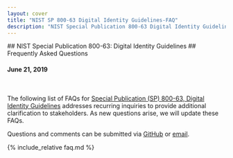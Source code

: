 ```yaml
---
layout: cover
title: "NIST SP 800-63 Digital Identity Guidelines-FAQ"
description: "NIST Special Publication 800-63 Digital Identity Guidelines-FAQ"
---
```

<section class="home home-title" markdown="1">

<div class="text-center" markdown="1">
## NIST Special Publication 800-63: Digital Identity Guidelines
## Frequently Asked Questions

#### June 21, 2019
<br>
</div>
</section>

<section class="home home-about" markdown="1">

The following list of FAQs for [Special Publication (SP) 800-63, Digital Identity Guidelines](https://pages.nist.gov/800-63-3/) addresses recurring inquiries to provide additional clarification to stakeholders. As new questions arise, we will update these FAQs.


Questions and comments can be submitted via [GitHub](https://github.com/usnistgov/800-63-FAQ/issues) or [email](mailto:dig-comments@nist.gov).
<br>


<div class="section-container" markdown="1">

{% include_relative faq.md %}

</div>

</section>
